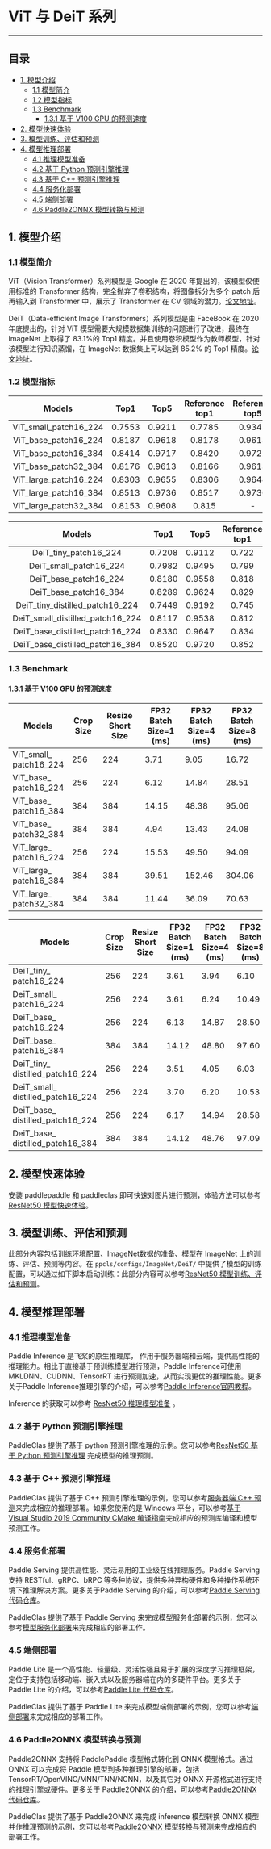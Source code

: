# ViT 与 DeiT 系列
-----

## 目录

- [1. 模型介绍](#1)
    - [1.1 模型简介](#1.1)
    - [1.2 模型指标](#1.2)
    - [1.3 Benchmark](#1.3)
      - [1.3.1 基于 V100 GPU 的预测速度](#1.3.1)
- [2. 模型快速体验](#2)
- [3. 模型训练、评估和预测](#3)
- [4. 模型推理部署](#4)
  - [4.1 推理模型准备](#4.1)
  - [4.2 基于 Python 预测引擎推理](#4.2)
  - [4.3 基于 C++ 预测引擎推理](#4.3)
  - [4.4 服务化部署](#4.4)
  - [4.5 端侧部署](#4.5)
  - [4.6 Paddle2ONNX 模型转换与预测](#4.6)

<a name='1'></a>

## 1. 模型介绍

<a name='1.1'></a>

### 1.1 模型简介

ViT（Vision Transformer）系列模型是 Google 在 2020 年提出的，该模型仅使用标准的 Transformer 结构，完全抛弃了卷积结构，将图像拆分为多个 patch 后再输入到 Transformer 中，展示了 Transformer 在 CV 领域的潜力。[论文地址](https://arxiv.org/abs/2010.11929)。

DeiT（Data-efficient Image Transformers）系列模型是由 FaceBook 在 2020 年底提出的，针对 ViT 模型需要大规模数据集训练的问题进行了改进，最终在 ImageNet 上取得了 83.1%的 Top1 精度。并且使用卷积模型作为教师模型，针对该模型进行知识蒸馏，在 ImageNet 数据集上可以达到 85.2% 的 Top1 精度。[论文地址](https://arxiv.org/abs/2012.12877)。

<a name='1.2'></a>

### 1.2 模型指标

| Models           | Top1 | Top5 | Reference<br>top1 | Reference<br>top5 | FLOPS<br>(G) | Params<br>(M) |
|:--:|:--:|:--:|:--:|:--:|:--:|:--:|
| ViT_small_patch16_224 | 0.7553 | 0.9211 | 0.7785 | 0.9342 | 9.41 | 48.60 |
| ViT_base_patch16_224  | 0.8187 | 0.9618 | 0.8178 | 0.9613 | 16.85 | 86.42 |
| ViT_base_patch16_384  | 0.8414 | 0.9717 | 0.8420 | 0.9722 | 49.35 | 86.42 |
| ViT_base_patch32_384  | 0.8176 | 0.9613 | 0.8166 | 0.9613 | 12.66 | 88.19 |
| ViT_large_patch16_224 | 0.8303 | 0.9655 | 0.8306 | 0.9644 | 59.65 | 304.12 |
| ViT_large_patch16_384 | 0.8513 | 0.9736 | 0.8517 | 0.9736 | 174.70 | 304.12 |
| ViT_large_patch32_384 | 0.8153 | 0.9608 | 0.815  | -      | 44.24 | 306.48 |


| Models           | Top1 | Top5 | Reference<br>top1 | Reference<br>top5 | FLOPS<br>(G) | Params<br>(M) |
|:--:|:--:|:--:|:--:|:--:|:--:|:--:|
| DeiT_tiny_patch16_224            | 0.7208 | 0.9112 | 0.722 | 0.911 | 1.07 | 5.68 |
| DeiT_small_patch16_224           | 0.7982 | 0.9495 | 0.799 | 0.950 | 4.24 | 21.97 |
| DeiT_base_patch16_224            | 0.8180 | 0.9558 | 0.818 | 0.956 | 16.85 | 86.42 |
| DeiT_base_patch16_384            | 0.8289 | 0.9624 | 0.829 | 0.972 | 49.35 | 86.42 |
| DeiT_tiny_distilled_patch16_224  | 0.7449 | 0.9192 | 0.745 | 0.919 | 1.08 | 5.87 |
| DeiT_small_distilled_patch16_224 | 0.8117 | 0.9538 | 0.812 | 0.954 | 4.26 | 22.36 |
| DeiT_base_distilled_patch16_224  | 0.8330 | 0.9647 | 0.834 | 0.965 | 16.93 | 87.18 |
| DeiT_base_distilled_patch16_384  | 0.8520 | 0.9720 | 0.852 | 0.972 | 49.43 | 87.18 |

### 1.3 Benchmark

<a name='1.3.1'></a>

#### 1.3.1 基于 V100 GPU 的预测速度

| Models                     | Crop Size | Resize Short Size | FP32<br/>Batch Size=1<br/>(ms) | FP32<br/>Batch Size=4<br/>(ms) | FP32<br/>Batch Size=8<br/>(ms) |
| -------------------------- | --------- | ----------------- | ------------------------------ | ------------------------------ | ------------------------------ |
| ViT_small_<br/>patch16_224 | 256       | 224               | 3.71                           | 9.05                           | 16.72                          |
| ViT_base_<br/>patch16_224  | 256       | 224               | 6.12                           | 14.84                          | 28.51                          |
| ViT_base_<br/>patch16_384  | 384       | 384               | 14.15                          | 48.38                          | 95.06                          |
| ViT_base_<br/>patch32_384  | 384       | 384               | 4.94                           | 13.43                          | 24.08                          |
| ViT_large_<br/>patch16_224 | 256       | 224               | 15.53                          | 49.50                          | 94.09                          |
| ViT_large_<br/>patch16_384 | 384       | 384               | 39.51                          | 152.46                         | 304.06                         |
| ViT_large_<br/>patch32_384 | 384       | 384               | 11.44                          | 36.09                          | 70.63                          |

| Models                               | Crop Size | Resize Short Size | FP32<br/>Batch Size=1<br/>(ms) | FP32<br/>Batch Size=4<br/>(ms) | FP32<br/>Batch Size=8<br/>(ms) |
| ------------------------------------ | --------- | ----------------- | ------------------------------ | ------------------------------ | ------------------------------ |
| DeiT_tiny_<br>patch16_224            | 256       | 224               | 3.61                           | 3.94                           | 6.10                           |
| DeiT_small_<br>patch16_224           | 256       | 224               | 3.61                           | 6.24                           | 10.49                          |
| DeiT_base_<br>patch16_224            | 256       | 224               | 6.13                           | 14.87                          | 28.50                          |
| DeiT_base_<br>patch16_384            | 384       | 384               | 14.12                          | 48.80                          | 97.60                          |
| DeiT_tiny_<br>distilled_patch16_224  | 256       | 224               | 3.51                           | 4.05                           | 6.03                           |
| DeiT_small_<br>distilled_patch16_224 | 256       | 224               | 3.70                           | 6.20                           | 10.53                          |
| DeiT_base_<br>distilled_patch16_224  | 256       | 224               | 6.17                           | 14.94                          | 28.58                          |
| DeiT_base_<br>distilled_patch16_384  | 384       | 384               | 14.12                          | 48.76                          | 97.09                          |

<a name="2"></a>  

## 2. 模型快速体验

安装 paddlepaddle 和 paddleclas 即可快速对图片进行预测，体验方法可以参考[ResNet50 模型快速体验](./ResNet.md#2)。

<a name="3"></a>

## 3. 模型训练、评估和预测

此部分内容包括训练环境配置、ImageNet数据的准备、模型在 ImageNet 上的训练、评估、预测等内容。在 `ppcls/configs/ImageNet/DeiT/` 中提供了模型的训练配置，可以通过如下脚本启动训练：此部分内容可以参考[ResNet50 模型训练、评估和预测](./ResNet.md#3)。

<a name="4"></a>

## 4. 模型推理部署

<a name="4.1"></a>

### 4.1 推理模型准备

Paddle Inference 是飞桨的原生推理库， 作用于服务器端和云端，提供高性能的推理能力。相比于直接基于预训练模型进行预测，Paddle Inference可使用 MKLDNN、CUDNN、TensorRT 进行预测加速，从而实现更优的推理性能。更多关于Paddle Inference推理引擎的介绍，可以参考[Paddle Inference官网教程](https://www.paddlepaddle.org.cn/documentation/docs/zh/guides/infer/inference/inference_cn.html)。

Inference 的获取可以参考 [ResNet50 推理模型准备](./ResNet.md#4.1) 。

<a name="4.2"></a>

### 4.2 基于 Python 预测引擎推理

PaddleClas 提供了基于 python 预测引擎推理的示例。您可以参考[ResNet50 基于 Python 预测引擎推理](./ResNet.md#4.2) 完成模型的推理预测。

<a name="4.3"></a>

### 4.3 基于 C++ 预测引擎推理

PaddleClas 提供了基于 C++ 预测引擎推理的示例，您可以参考[服务器端 C++ 预测](../../deployment/image_classification/cpp/linux.md)来完成相应的推理部署。如果您使用的是 Windows 平台，可以参考[基于 Visual Studio 2019 Community CMake 编译指南](../../deployment/image_classification/cpp/windows.md)完成相应的预测库编译和模型预测工作。

<a name="4.4"></a>

### 4.4 服务化部署

Paddle Serving 提供高性能、灵活易用的工业级在线推理服务。Paddle Serving 支持 RESTful、gRPC、bRPC 等多种协议，提供多种异构硬件和多种操作系统环境下推理解决方案。更多关于Paddle Serving 的介绍，可以参考[Paddle Serving 代码仓库](https://github.com/PaddlePaddle/Serving)。

PaddleClas 提供了基于 Paddle Serving 来完成模型服务化部署的示例，您可以参考[模型服务化部署](../../deployment/image_classification/paddle_serving.md)来完成相应的部署工作。

<a name="4.5"></a>

### 4.5 端侧部署

Paddle Lite 是一个高性能、轻量级、灵活性强且易于扩展的深度学习推理框架，定位于支持包括移动端、嵌入式以及服务器端在内的多硬件平台。更多关于 Paddle Lite 的介绍，可以参考[Paddle Lite 代码仓库](https://github.com/PaddlePaddle/Paddle-Lite)。

PaddleClas 提供了基于 Paddle Lite 来完成模型端侧部署的示例，您可以参考[端侧部署](../../deployment/image_classification/paddle_lite.md)来完成相应的部署工作。

<a name="4.6"></a>

### 4.6 Paddle2ONNX 模型转换与预测

Paddle2ONNX 支持将 PaddlePaddle 模型格式转化到 ONNX 模型格式。通过 ONNX 可以完成将 Paddle 模型到多种推理引擎的部署，包括TensorRT/OpenVINO/MNN/TNN/NCNN，以及其它对 ONNX 开源格式进行支持的推理引擎或硬件。更多关于 Paddle2ONNX 的介绍，可以参考[Paddle2ONNX 代码仓库](https://github.com/PaddlePaddle/Paddle2ONNX)。

PaddleClas 提供了基于 Paddle2ONNX 来完成 inference 模型转换 ONNX 模型并作推理预测的示例，您可以参考[Paddle2ONNX 模型转换与预测](../../deployment/image_classification/paddle2onnx.md)来完成相应的部署工作。
